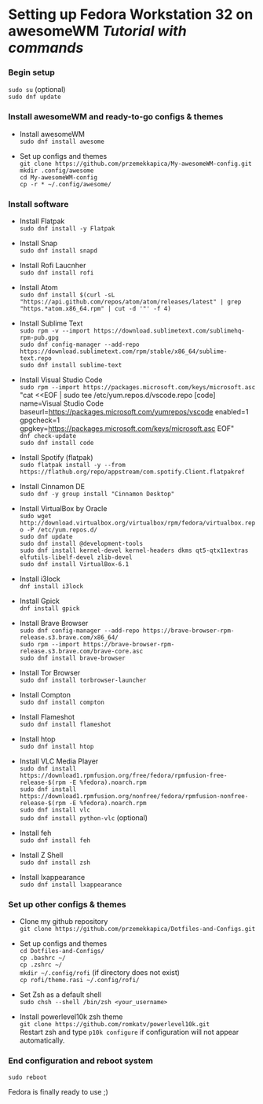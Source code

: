 # **Setting up Fedora Workstation 32 on awesomeWM** *Tutorial with commands*


### Begin setup
```sudo su``` (optional) <br>
```sudo dnf update```



### Install awesomeWM and ready-to-go configs & themes
- Install awesomeWM<br>
```sudo dnf install awesome```

- Set up configs and themes<br>
```git clone https://github.com/przemekkapica/My-awesomeWM-config.git```<br>
```mkdir .config/awesome```<br>
```cd My-awesomeWM-config```<br>
```cp -r * ~/.config/awesome/```

### Install software
- Install Flatpak<br>
```sudo dnf install -y Flatpak```

- Install Snap<br>
```sudo dnf install snapd```

- Install Rofi Laucnher<br>
```sudo dnf install rofi```

- Install Atom<br>
```sudo dnf install $(curl -sL "https://api.github.com/repos/atom/atom/releases/latest" | grep "https.*atom.x86_64.rpm" | cut -d '"' -f 4)```

- Install Sublime Text<br>
```sudo rpm -v --import https://download.sublimetext.com/sublimehq-rpm-pub.gpg```<br>
```sudo dnf config-manager --add-repo https://download.sublimetext.com/rpm/stable/x86_64/sublime-text.repo```<br>
```sudo dnf install sublime-text```

- Install Visual Studio Code<br>
```sudo rpm --import https://packages.microsoft.com/keys/microsoft.asc```<br>
"cat <<EOF | sudo tee /etc/yum.repos.d/vscode.repo
[code]
name=Visual Studio Code
baseurl=https://packages.microsoft.com/yumrepos/vscode
enabled=1
gpgcheck=1
gpgkey=https://packages.microsoft.com/keys/microsoft.asc
EOF"<br>
```dnf check-update```<br>
```sudo dnf install code```

- Install Spotify (flatpak)<br>
```sudo flatpak install -y --from https://flathub.org/repo/appstream/com.spotify.Client.flatpakref```

- Install Cinnamon DE<br>
```sudo dnf -y group install "Cinnamon Desktop"```

- Install VirtualBox by Oracle<br>
```sudo wget http://download.virtualbox.org/virtualbox/rpm/fedora/virtualbox.repo -P /etc/yum.repos.d/```<br>
```sudo dnf update```<br>
```sudo dnf install @development-tools```<br>
```sudo dnf install kernel-devel kernel-headers dkms qt5-qtx11extras  elfutils-libelf-devel zlib-devel```<br>
```sudo dnf install VirtualBox-6.1```

- Install i3lock<br>
```dnf install i3lock```

- Install Gpick<br>
```dnf install gpick```

- Install Brave Browser<br>
```sudo dnf config-manager --add-repo https://brave-browser-rpm-release.s3.brave.com/x86_64/```<br>
```sudo rpm --import https://brave-browser-rpm-release.s3.brave.com/brave-core.asc```<br>
```sudo dnf install brave-browser```

- Install Tor Browser<br>
```sudo dnf install torbrowser-launcher```

- Install Compton<br>
```sudo dnf install compton```

- Install Flameshot<br>
```sudo dnf install flameshot```

- Install htop<br>
```sudo dnf install htop```

- Install VLC Media Player<br>
```sudo dnf install https://download1.rpmfusion.org/free/fedora/rpmfusion-free-release-$(rpm -E %fedora).noarch.rpm```<br>
```sudo dnf install https://download1.rpmfusion.org/nonfree/fedora/rpmfusion-nonfree-release-$(rpm -E %fedora).noarch.rpm```<br>
```sudo dnf install vlc```<br>
```sudo dnf install python-vlc``` (optional)

- Install feh<br>
```sudo dnf install feh```

- Install Z Shell<br>
```sudo dnf install zsh```

- Install lxappearance<br>
```sudo dnf install lxappearance```

### Set up other configs & themes
- Clone my github repository<br>
```git clone https://github.com/przemekkapica/Dotfiles-and-Configs.git```

- Set up configs and themes<br>
```cd Dotfiles-and-Configs/```<br>
```cp .bashrc ~/```<br>
```cp .zshrc ~/```<br>
```mkdir ~/.config/rofi``` (if directory does not exist)<br>
```cp rofi/theme.rasi ~/.config/rofi/```

- Set Zsh as a default shell<br>
```sudo chsh --shell /bin/zsh <your_username>```

- Install powerlevel10k zsh theme<br>
```git clone https://github.com/romkatv/powerlevel10k.git```<br>
Restart zsh and type ```p10k configure``` if configuration will not appear automatically.

### End configuration and reboot system
```sudo reboot```


Fedora is finally ready to use ;)
